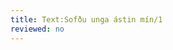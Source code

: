 ```yaml
---
title: Text:Sofðu unga ástin mín/1
reviewed: no
---
```


<div data-translate="true" data-audio-file="Sofðu_unga.mp3">
<Audio src="Sofðu_unga.mp3"/>
{{poem|
{{verse|
{{line|Sofðu, unga ástin mín,}}
{{line|úti regnið grætur.}}
{{line|Mamma geymir gullin þín,}}
{{line|gamla leggi og völuskrín.}}
{{line|Við skulum ekki vaka um dimmar nætur.}}
}}
}}
</div>


